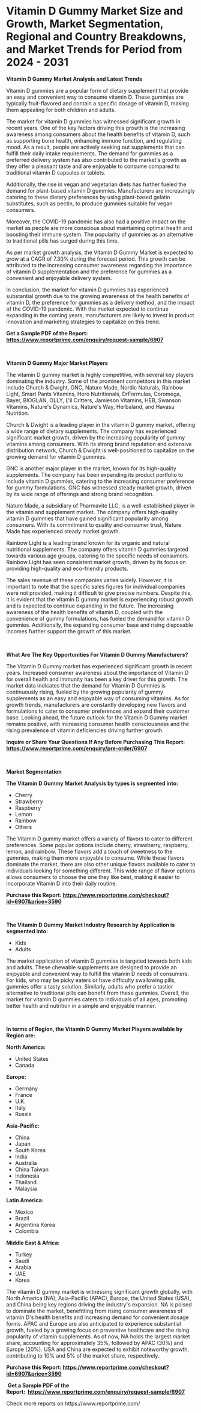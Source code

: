 <p><h1>Vitamin D Gummy Market Size and Growth, Market Segmentation, Regional and Country Breakdowns, and Market Trends for Period from 2024 -  2031</h1></p><p><strong>Vitamin D Gummy Market Analysis and Latest Trends</strong></p>
<p><p>Vitamin D gummies are a popular form of dietary supplement that provide an easy and convenient way to consume vitamin D. These gummies are typically fruit-flavored and contain a specific dosage of vitamin D, making them appealing for both children and adults.</p><p>The market for vitamin D gummies has witnessed significant growth in recent years. One of the key factors driving this growth is the increasing awareness among consumers about the health benefits of vitamin D, such as supporting bone health, enhancing immune function, and regulating mood. As a result, people are actively seeking out supplements that can fulfill their daily intake requirements. The demand for gummies as a preferred delivery system has also contributed to the market's growth as they offer a pleasant taste and are enjoyable to consume compared to traditional vitamin D capsules or tablets.</p><p>Additionally, the rise in vegan and vegetarian diets has further fueled the demand for plant-based vitamin D gummies. Manufacturers are increasingly catering to these dietary preferences by using plant-based gelatin substitutes, such as pectin, to produce gummies suitable for vegan consumers.</p><p>Moreover, the COVID-19 pandemic has also had a positive impact on the market as people are more conscious about maintaining optimal health and boosting their immune system. The popularity of gummies as an alternative to traditional pills has surged during this time.</p><p>As per market growth analysis, the Vitamin D Gummy Market is expected to grow at a CAGR of 7.30% during the forecast period. This growth can be attributed to the increasing consumer awareness regarding the importance of vitamin D supplementation and the preference for gummies as a convenient and enjoyable delivery system.</p><p>In conclusion, the market for vitamin D gummies has experienced substantial growth due to the growing awareness of the health benefits of vitamin D, the preference for gummies as a delivery method, and the impact of the COVID-19 pandemic. With the market expected to continue expanding in the coming years, manufacturers are likely to invest in product innovation and marketing strategies to capitalize on this trend.</p></p>
<p><strong>Get a Sample PDF of the Report:&nbsp; <a href="https://www.reportprime.com/enquiry/request-sample/6907">https://www.reportprime.com/enquiry/request-sample/6907</a></strong></p>
<p>&nbsp;</p>
<p><strong>Vitamin D Gummy Major Market Players</strong></p>
<p><p>The vitamin D gummy market is highly competitive, with several key players dominating the industry. Some of the prominent competitors in this market include Church & Dwight, GNC, Nature Made, Nordic Naturals, Rainbow Light, Smart Pants Vitamins, Hero Nutritionals, DrFormulas, Coromega, Bayer, BIOGLAN, OLLY, L'il Critters, Jamieson Vitamins, HEB, Swanson Vitamins, Nature's Dynamics, Nature's Way, Herbaland, and Havasu Nutrition.</p><p>Church & Dwight is a leading player in the vitamin D gummy market, offering a wide range of dietary supplements. The company has experienced significant market growth, driven by the increasing popularity of gummy vitamins among consumers. With its strong brand reputation and extensive distribution network, Church & Dwight is well-positioned to capitalize on the growing demand for vitamin D gummies.</p><p>GNC is another major player in the market, known for its high-quality supplements. The company has been expanding its product portfolio to include vitamin D gummies, catering to the increasing consumer preference for gummy formulations. GNC has witnessed steady market growth, driven by its wide range of offerings and strong brand recognition.</p><p>Nature Made, a subsidiary of Pharmavite LLC, is a well-established player in the vitamin and supplement market. The company offers high-quality vitamin D gummies that have gained significant popularity among consumers. With its commitment to quality and consumer trust, Nature Made has experienced steady market growth.</p><p>Rainbow Light is a leading brand known for its organic and natural nutritional supplements. The company offers vitamin D gummies targeted towards various age groups, catering to the specific needs of consumers. Rainbow Light has seen consistent market growth, driven by its focus on providing high-quality and eco-friendly products.</p><p>The sales revenue of these companies varies widely. However, it is important to note that the specific sales figures for individual companies were not provided, making it difficult to give precise numbers. Despite this, it is evident that the vitamin D gummy market is experiencing robust growth and is expected to continue expanding in the future. The increasing awareness of the health benefits of vitamin D, coupled with the convenience of gummy formulations, has fueled the demand for vitamin D gummies. Additionally, the expanding consumer base and rising disposable incomes further support the growth of this market.</p></p>
<p>&nbsp;</p>
<p><strong>What Are The Key Opportunities For Vitamin D Gummy Manufacturers?</strong></p>
<p><p>The Vitamin D Gummy market has experienced significant growth in recent years. Increased consumer awareness about the importance of Vitamin D for overall health and immunity has been a key driver for this growth. The market data indicates that the demand for Vitamin D Gummies is continuously rising, fueled by the growing popularity of gummy supplements as an easy and enjoyable way of consuming vitamins. As for growth trends, manufacturers are constantly developing new flavors and formulations to cater to consumer preferences and expand their customer base. Looking ahead, the future outlook for the Vitamin D Gummy market remains positive, with increasing consumer health consciousness and the rising prevalence of vitamin deficiencies driving further growth.</p></p>
<p><strong>Inquire or Share Your Questions If Any Before Purchasing This Report: <a href="https://www.reportprime.com/enquiry/pre-order/6907">https://www.reportprime.com/enquiry/pre-order/6907</a></strong></p>
<p>&nbsp;</p>
<p><strong>Market Segmentation</strong></p>
<p><strong>The Vitamin D Gummy Market Analysis by types is segmented into:</strong></p>
<p><ul><li>Cherry</li><li>Strawberry</li><li>Raspberry</li><li>Lemon</li><li>Rainbow</li><li>Others</li></ul></p>
<p><p>The Vitamin D gummy market offers a variety of flavors to cater to different preferences. Some popular options include cherry, strawberry, raspberry, lemon, and rainbow. These flavors add a touch of sweetness to the gummies, making them more enjoyable to consume. While these flavors dominate the market, there are also other unique flavors available to cater to individuals looking for something different. This wide range of flavor options allows consumers to choose the one they like best, making it easier to incorporate Vitamin D into their daily routine.</p></p>
<p><strong>Purchase this Report:&nbsp;<a href="https://www.reportprime.com/checkout?id=6907&price=3590">https://www.reportprime.com/checkout?id=6907&price=3590</a></strong></p>
<p>&nbsp;</p>
<p><strong>The Vitamin D Gummy Market Industry Research by Application is segmented into:</strong></p>
<p><ul><li>Kids</li><li>Adults</li></ul></p>
<p><p>The market application of vitamin D gummies is targeted towards both kids and adults. These chewable supplements are designed to provide an enjoyable and convenient way to fulfill the vitamin D needs of consumers. For kids, who may be picky eaters or have difficulty swallowing pills, gummies offer a tasty solution. Similarly, adults who prefer a tastier alternative to traditional pills can benefit from these gummies. Overall, the market for vitamin D gummies caters to individuals of all ages, promoting better health and nutrition in a simple and enjoyable manner.</p></p>
<p>&nbsp;</p>
<p><strong>In terms of Region, the Vitamin D Gummy Market Players available by Region are:</strong></p>
<p>
    <p> <strong> North America: </strong>
        <ul>
            <li>United States</li>
            <li>Canada</li>
        </ul>
        </p> 
    <p> <strong> Europe: </strong>
        <ul>
            <li>Germany</li>
            <li>France</li>
            <li>U.K.</li>
            <li>Italy</li>
            <li>Russia</li>
        </ul>
        </p> 
    <p> <strong> Asia-Pacific: </strong>
        <ul>
            <li>China</li>
            <li>Japan</li>
            <li>South Korea</li>
            <li>India</li>
            <li>Australia</li>
            <li>China Taiwan</li>
            <li>Indonesia</li>
            <li>Thailand</li>
            <li>Malaysia</li>
        </ul>
        </p> 
    <p> <strong> Latin America: </strong>
        <ul>
            <li>Mexico</li>
            <li>Brazil</li>
            <li>Argentina Korea</li>
            <li>Colombia</li>
        </ul>
        </p> 
    <p> <strong> Middle East & Africa: </strong>
        <ul>
            <li>Turkey</li>
            <li>Saudi</li>
            <li>Arabia</li>
            <li>UAE</li>
            <li>Korea</li>
        </ul>
    </p>
    </p>
<p><p>The vitamin D gummy market is witnessing significant growth globally, with North America (NA), Asia-Pacific (APAC), Europe, the United States (USA), and China being key regions driving the industry's expansion. NA is poised to dominate the market, benefitting from rising consumer awareness of vitamin D's health benefits and increasing demand for convenient dosage forms. APAC and Europe are also anticipated to experience substantial growth, fueled by a growing focus on preventive healthcare and the rising popularity of vitamin supplements. As of now, NA holds the largest market share, accounting for approximately 35%, followed by APAC (30%) and Europe (20%). USA and China are expected to exhibit noteworthy growth, contributing to 10% and 5% of the market share, respectively.</p></p>
<p><strong>Purchase this Report: <a href="https://www.reportprime.com/checkout?id=6907&price=3590">https://www.reportprime.com/checkout?id=6907&price=3590</a></strong></p>
<p>&nbsp;<strong>Get a Sample PDF of the Report:&nbsp;&nbsp;<a href="https://www.reportprime.com/enquiry/request-sample/6907">https://www.reportprime.com/enquiry/request-sample/6907</a></strong></p>
<p><strong></strong></p>
<p>Check more reports on https://www.reportprime.com/</p>